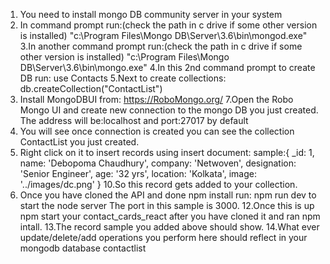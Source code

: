 1. You need to install mongo DB community server in your system
2. In command prompt run:(check the path in c drive if some other version is installed)
	"c:\Program Files\Mongo DB\Server\3.6\bin\mongod.exe"
3.In another command prompt run:(check the path in c drive if some other version is installed)
	"c:\Program Files\Mongo DB\Server\3.6\bin\mongo.exe"
4.In this 2nd command prompt to create DB run:
	use Contacts
5.Next to create collections:
	db.createCollection("ContactList")
6. Install MongoDBUI from:
	https://RoboMongo.org/
7.Open the Robo Mongo UI and create new connection to the mongo DB you just created.
	The address will be:localhost and port:27017 by default
8. You will see once connection is created you can see the collection ContactList you just created.
9. Right click on it to insert records using insert document:
sample:{ _id: 1, name: 'Debopoma Chaudhury', company: 'Netwoven', designation: 'Senior Engineer', age: '32 yrs', location: 'Kolkata', image: '../images/dc.png' }
10.So this record gets added to your collection.
11. Once you have cloned the API and done npm install run: npm run dev to start the node server
The port in this sample is 3000.
12.Once this is up npm start your contact_cards_react after you have cloned it and ran npm intall.
13.The record sample you added above should show.
14.What ever update/delete/add operations you perform here should reflect in your mongodb database contactlist



